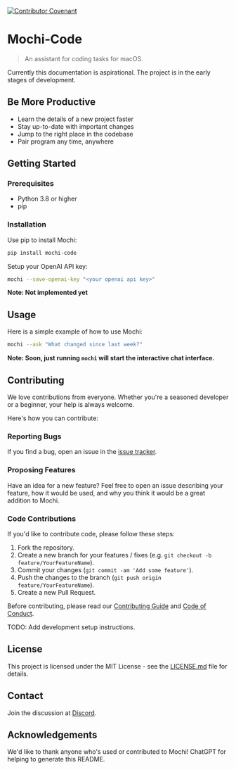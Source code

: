 [![Contributor Covenant](https://img.shields.io/badge/Contributor%20Covenant-2.1-4baaaa.svg)](code_of_conduct.md)

# Mochi-Code

> An assistant for coding tasks for macOS.

Currently this documentation is aspirational.
The project is in the early stages of development.

## Be More Productive

- Learn the details of a new project faster
- Stay up-to-date with important changes
- Jump to the right place in the codebase
- Pair program any time, anywhere

## Getting Started

### Prerequisites

- Python 3.8 or higher
- pip

### Installation

Use pip to install Mochi:

```bash
pip install mochi-code
```

Setup your OpenAI API key:

```bash
mochi --save-openai-key "<your openai api key>"
```

**Note: Not implemented yet**

## Usage

Here is a simple example of how to use Mochi:

```bash
mochi --ask "What changed since last week?"
```

**Note: Soon, just running `mochi` will start the interactive chat interface.**

## Contributing

We love contributions from everyone.
Whether you're a seasoned developer or a beginner, your help is always welcome.

Here's how you can contribute:

### Reporting Bugs

If you find a bug, open an issue in the [issue tracker](https://github.com/MetaphoraStudios/mochi-code/issues).

### Proposing Features

Have an idea for a new feature? Feel free to open an issue describing your
feature, how it would be used, and why you think it would be a great addition to
Mochi.

### Code Contributions

If you'd like to contribute code, please follow these steps:

1. Fork the repository.
2. Create a new branch for your features / fixes (e.g.
   `git checkout -b feature/YourFeatureName`).
3. Commit your changes (`git commit -am 'Add some feature'`).
4. Push the changes to the branch (`git push origin feature/YourFeatureName`).
5. Create a new Pull Request.

Before contributing, please read our
[Contributing Guide](https://github.com/MetaphoraStudios/mochi-code/blob/main/CONTRIBUTING.md)
and
[Code of Conduct](https://github.com/MetaphoraStudios/mochi-code/blob/main/CODE_OF_CONDUCT.md).

TODO: Add development setup instructions.

## License

This project is licensed under the MIT License - see the
[LICENSE.md](https://github.com/MetaphoraStudios/mochi-code/blob/main/LICENSE.md)
file for details.

## Contact

Join the discussion at [Discord](https://discord.gg/kyy5ncWsMa).

## Acknowledgements

We'd like to thank anyone who's used or contributed to Mochi!
ChatGPT for helping to generate this README.
